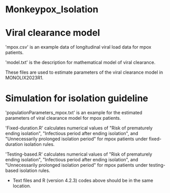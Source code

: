 # Monkeypox_Isolation

# Viral clearance model

'mpox.csv' is an example data of longitudinal viral load data for mpox patients.

'model.txt' is the description for mathematical model of viral clearance.

These files are used to estimate parameters of the viral clearance model in MONOLIX2023R1.


# Simulation for isolation guideline

'populationParameters_mpox.txt' is an example for the estimated parameters of viral clearance model for mpox patients.

'Fixed-duration.R' calculates numerical values of "Risk of prematurely ending isolation", "Infectious period after ending isolation", and "Unnecessarily prolonged isolation period" for mpox patients under fixed-duration isolation rules.

'Testing-based.R' calculates numerical values of "Risk of prematurely ending isolation", "Infectious period after ending isolation", and "Unnecessarily prolonged isolation period" for mpox patients under testing-based isolation rules.

* Text files and R (version 4.2.3) codes above should be in the same location.
